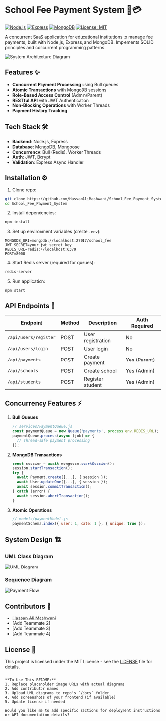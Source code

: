 # School Fee Payment System 🏫💳

[![Node.js](https://img.shields.io/badge/Node.js-18.x-green)](https://nodejs.org/)
[![Express](https://img.shields.io/badge/Express-4.x-lightgrey)](https://expressjs.com/)
[![MongoDB](https://img.shields.io/badge/MongoDB-7.x-green)](https://www.mongodb.com/)
[![License: MIT](https://img.shields.io/badge/License-MIT-yellow.svg)](https://opensource.org/licenses/MIT)

A concurrent SaaS application for educational institutions to manage fee payments, built with Node.js, Express, and MongoDB. Implements SOLID principles and concurrent programming patterns.

![System Architecture Diagram](https://via.placeholder.com/800x400.png?text=System+Architecture+Diagram)

## Features ✨
- **Concurrent Payment Processing** using Bull queues
- **Atomic Transactions** with MongoDB sessions
- **Role-Based Access Control** (Admin/Parent)
- **RESTful API** with JWT Authentication
- **Non-Blocking Operations** with Worker Threads
- **Payment History Tracking**

## Tech Stack 🛠️
- **Backend**: Node.js, Express
- **Database**: MongoDB, Mongoose
- **Concurrency**: Bull (Redis), Worker Threads
- **Auth**: JWT, Bcrypt
- **Validation**: Express Async Handler

## Installation ⚙️
1. Clone repo:
```bash
git clone https://github.com/HassanAliMashwani/School_Fee_Payment_System.git
cd School_Fee_Payment_System
```

2. Install dependencies:
```bash
npm install
```

3. Set up environment variables (create `.env`):
```env
MONGODB_URI=mongodb://localhost:27017/school_fee
JWT_SECRET=your_jwt_secret_key
REDIS_URL=redis://localhost:6379
PORT=8000
```

4. Start Redis server (required for queues):
```bash
redis-server
```

5. Run application:
```bash
npm start
```

## API Endpoints 📡
| Endpoint                | Method | Description                  | Auth Required |
|-------------------------|--------|------------------------------|---------------|
| `/api/users/register`   | POST   | User registration            | No            |
| `/api/users/login`      | POST   | User login                   | No            |
| `/api/payments`         | POST   | Create payment               | Yes (Parent)  |
| `/api/schools`          | POST   | Create school                | Yes (Admin)   |
| `/api/students`         | POST   | Register student             | Yes (Admin)   |

## Concurrency Features ⚡
1. **Bull Queues**  
   ```javascript
   // services/PaymentQueue.js
   const paymentQueue = new Queue('payments', process.env.REDIS_URL);
   paymentQueue.process(async (job) => {
     // Thread-safe payment processing
   });
   ```

2. **MongoDB Transactions**  
   ```javascript
   const session = await mongoose.startSession();
   session.startTransaction();
   try {
     await Payment.create([...], { session });
     await User.updateOne({...}, { session });
     await session.commitTransaction();
   } catch (error) {
     await session.abortTransaction();
   }
   ```

3. **Atomic Operations**  
   ```javascript
   // models/paymentModel.js
   paymentSchema.index({ user: 1, date: 1 }, { unique: true });
   ```

## System Design 🏗️
### UML Class Diagram
![UML Diagram](https://via.placeholder.com/600x400.png?text=UML+Class+Diagram)

### Sequence Diagram
![Payment Flow](https://via.placeholder.com/600x400.png?text=Payment+Sequence+Diagram)

## Contributors 👥
- [Hassan Ali Mashwani](https://github.com/HassanAliMashwani)
- [Add Teammate 2]
- [Add Teammate 3]
- [Add Teammate 4]

## License 📄
This project is licensed under the MIT License - see the [LICENSE](LICENSE) file for details.

```

**To Use This README:**
1. Replace placeholder image URLs with actual diagrams
2. Add contributor names
3. Upload UML diagrams to repo's `/docs` folder
4. Add screenshots of your frontend (if available)
5. Update license if needed

Would you like me to add specific sections for deployment instructions or API documentation details?
